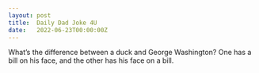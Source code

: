 ```yaml
---
layout: post
title:  Daily Dad Joke 4U
date:   2022-06-23T00:00:00Z
---
```

What’s the difference between a duck and George Washington? One has a bill on his face, and the other has his face on a bill.
